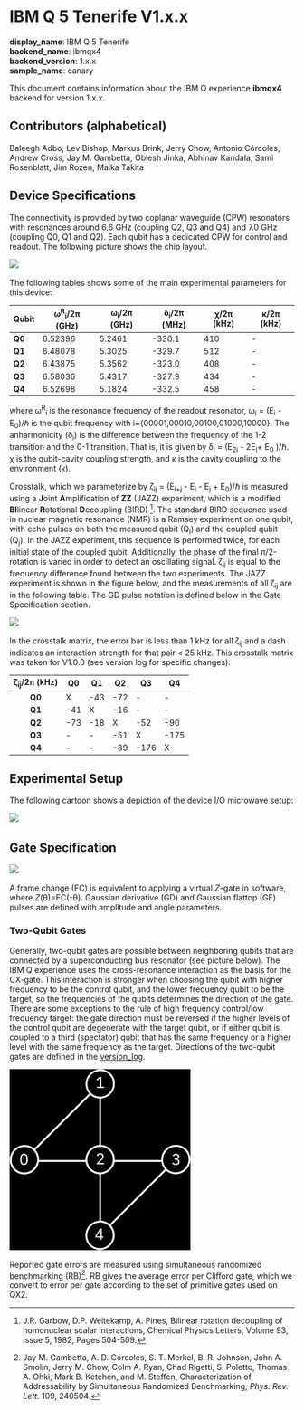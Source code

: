 # IBM Q 5 Tenerife V1.x.x

**display_name**: IBM Q 5 Tenerife  
**backend_name**: ibmqx4  
**backend_version**: 1.x.x   
**sample_name**: canary 

This document contains information about the IBM Q experience **ibmqx4** backend for version 1.x.x. 

## Contributors (alphabetical)
Baleegh Adbo, Lev Bishop, Markus Brink, Jerry Chow, Antonio Córcoles, Andrew Cross, Jay M. Gambetta, Oblesh Jinka, Abhinav Kandala, Sami Rosenblatt, Jim Rozen, Maika Takita


## Device Specifications

The connectivity is provided by two coplanar waveguide (CPW) resonators with resonances around 6.6 GHz (coupling Q2, Q3 and Q4) and 7.0 GHz (coupling Q0, Q1 and Q2). Each qubit has a dedicated CPW for control and readout. The following picture shows the chip layout.


<img src="../images/ibmqx4-labeled.png?raw=true" width="320">


The following tables shows some of the main experimental parameters for this device:

| Qubit| &omega;<sup>R</sup><sub>i</sub>/2&pi; (GHz)       | &omega;<sub>i</sub>/2&pi;  (GHz)| &delta;<sub>i</sub>/2&pi; (MHz) | &chi;/2&pi; (kHz)| &kappa;/2&pi; (kHz)|
|----|-------------|--------|-------|--------|-------|
| **Q0**  | 6.52396 | 5.2461   | -330.1    | 410 | -
| **Q1**  | 6.48078 | 5.3025   | -329.7    | 512 | -
| **Q2**  | 6.43875 | 5.3562   | -323.0    | 408 | -
| **Q3**  | 6.58036 | 5.4317   | -327.9    | 434 | -
| **Q4**  | 6.52698 | 5.1824   | -332.5    | 458 | -


where &omega;<sup>R</sup><sub>i</sub> is the resonance frequency of the readout resonator, &omega;<sub>i</sub> = (E<sub>i</sub> - E<sub>0</sub>)/&hbar; is the qubit frequency with i={00001,00010,00100,01000,10000}.  The anharmonicity (&delta;<sub>i</sub>) is the difference between the frequency of the 1-2 transition and the 0-1 transition. That is, it is given by &delta;<sub>i</sub> = (E<sub>2i</sub> - 2E<sub>i</sub>+ E<sub>0</sub> )/&hbar;.  &chi; is the qubit-cavity coupling strength, and &kappa; is the cavity coupling to the environment (&kappa;).

Crosstalk, which we parameterize by &zeta;<sub>ij</sub> = (E<sub>i+j</sub> - E<sub>i</sub> - E<sub>j</sub> + E<sub>0</sub>)/&hbar; is measured using a **J**oint **A**mplification of **ZZ** (JAZZ) experiment, which is a modified **BI**linear **R**otational **D**ecoupling (BIRD) [^fn1]. The standard BIRD sequence used in nuclear magnetic resonance (NMR) is a Ramsey experiment on one qubit, with echo pulses on both the measured qubit (Q<sub>i</sub>) and the coupled qubit (Q<sub>j</sub>).  In the JAZZ experiment, this sequence is performed twice, for each initial state of the coupled qubit. Additionally, the phase of the final &pi;/2-rotation is varied in order to detect an oscillating signal. &zeta;<sub>ij</sub> is equal to the frequency difference found between the two experiments.  The JAZZ experiment is shown in the figure below, and the measurements of all &zeta;<sub>ij</sub> are in the following table. The GD pulse notation is defined below in the Gate Specification section.  

[^fn1]: J.R. Garbow, D.P. Weitekamp, A. Pines, Bilinear rotation decoupling of homonuclear scalar interactions, Chemical Physics Letters, Volume 93, Issue 5, 1982, Pages 504-509.

<img src="../images/zz_sequence.png?raw=true" width="400">


In the crosstalk matrix, the error bar is less than 1 kHz for all &zeta;<sub>ij</sub> and a dash indicates an interaction strength for that pair < 25 kHz. This crosstalk matrix was taken for V1.0.0 (see version log for specific changes).


| &zeta;<sub>ij</sub>/2&pi; (kHz)  |  Q0 |   Q1|  Q2 |Q3   |  Q4 |
|:-:|---|---|---|---|---|
|   **Q0**|  X |  -43 | -72  |  - |  - |
|   **Q1**|  -41 |  X | -16  |  - |  - |
|   **Q2**| -73  |  -18 |  X | -52  | -90  |
|   **Q3**|  - |  - |  -51 |  X |  -175 |
|   **Q4**|  - |  - |  -89 |  -176 | X  |
 

## Experimental Setup
The following cartoon shows a depiction of the device I/O microwave setup:

<img src="../images/Ibmqx4-expsetup.png?raw=true" width="320">

## Gate Specification

 
<img src="../images/gatedef_U1U2U3_CNOT.png?raw=true" width="320">

A frame change (FC) is equivalent to applying a virtual *Z*-gate in software, where *Z*(&theta;)=FC(-&theta;). Gaussian derivative (GD) and Gaussian flattop (GF) pulses are defined with amplitude and angle parameters.

### Two-Qubit Gates
Generally, two-qubit gates are possible between neighboring qubits that are connected by a superconducting bus resonator (see picture below).  The IBM Q experience uses the cross-resonance interaction as the basis for the CX-gate.  This interaction is stronger when choosing the qubit with higher frequency to be the control qubit, and the lower frequency qubit to be the target, so the frequencies of the qubits determines the direction of the gate. There are some exceptions to the rule of high frequency control/low frequency target: the gate direction must be reversed if the higher levels of the control qubit are degenerate with the target qubit, or if either qubit is coupled to a third (spectator) qubit that has the same frequency or a higher level with the same frequency as the target. 
Directions of the two-qubit gates are defined in the [version_log](./version_log.md).


<img src="../images/ibmqx4_bus.png?raw=true" width="320">

Reported gate errors are measured using simultaneous randomized benchmarking (RB)[^fn2]. RB gives the average error per Clifford gate, which we convert to error per gate according to the set of primitive gates used on QX2.

[^fn2]: Jay M. Gambetta, A. D. Córcoles, S. T. Merkel, B. R. Johnson, John A. Smolin, Jerry M. Chow, Colm A. Ryan, Chad Rigetti, S. Poletto, Thomas A. Ohki, Mark B. Ketchen, and M. Steffen, Characterization of Addressability by Simultaneous Randomized Benchmarking, *Phys. Rev. Lett.* 109, 240504.
